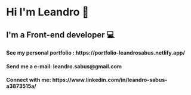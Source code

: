 <h1>Hi I'm Leandro 👋</h1>
<h2>I'm a Front-end developer 💻</h2>

<h4>See my personal portfolio : https://portfolio-leandrosabus.netlify.app/</h4>
<h4>Send me a e-mail: leandro.sabus@gmail.com</h4>

<h4>Connect with me: https://www.linkedin.com/in/leandro-sabus-a3873515a/</h4>

<img src="https://cdn-icons-png.flaticon.com/512/145/145807.png" alt="" />


